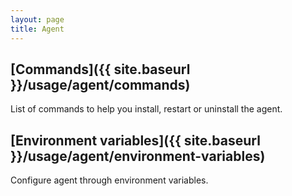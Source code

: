 ```yaml
---
layout: page
title: Agent
---
```


## [Commands]({{ site.baseurl }}/usage/agent/commands)
List of commands to help you install, restart or uninstall the agent.

## [Environment variables]({{ site.baseurl }}/usage/agent/environment-variables)
Configure agent through environment variables.

